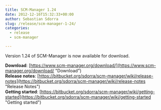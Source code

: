 ```yaml
---
title: SCM-Manager 1.24
date: 2012-12-16T15:32:33+00:00
author: Sebastian Sdorra
slug: /release/scm-manager-1-24/
categories:
  - release
  - scm-manager

---
```

Version 1.24 of SCM-Manager is now available for download.

**Download**: [https://www.scm-manager.org/download/](https://www.scm-manager.org/download/ "Download")  
**Release notes**: [https://bitbucket.org/sdorra/scm-manager/wiki/release-notes](https://bitbucket.org/sdorra/scm-manager/wiki/release-notes "Release Notes")  
**Getting started**: [https://bitbucket.org/sdorra/scm-manager/wiki/getting-started](https://bitbucket.org/sdorra/scm-manager/wiki/getting-started "Getting started")
